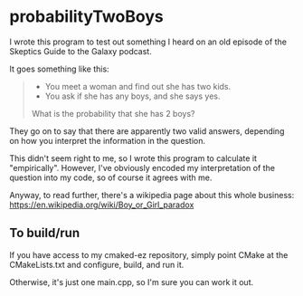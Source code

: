 # probabilityTwoBoys

I wrote this program to test out something I heard on an old episode of the Skeptics Guide to the Galaxy podcast.

It goes something like this:

> - You meet a woman and find out she has two kids.
> - You ask if she has any boys, and she says yes.
>
> What is the probability that she has 2 boys?

They go on to say that there are apparently two valid answers, depending on how you interpret the information in the question.

This didn't seem right to me, so I wrote this program to calculate it "empirically".
However, I've obviously encoded my interpretation of the question into my code, so of course it agrees with me.

Anyway, to read further, there's a wikipedia page about this whole business: <https://en.wikipedia.org/wiki/Boy_or_Girl_paradox>

## To build/run

If you have access to my cmaked-ez repository, simply point CMake at the CMakeLists.txt and configure, build, and run it.

Otherwise, it's just one main.cpp, so I'm sure you can work it out.
